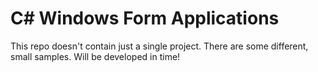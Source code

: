 # C# Windows Form Applications
This repo doesn't contain just a single project. There are some different, small samples. Will be developed in time!
